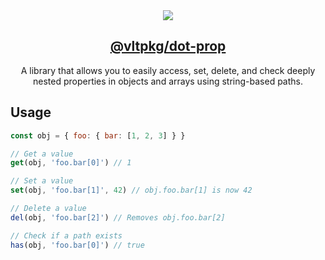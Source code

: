 <section align="center">
    <a href="https://www.vlt.sh">
        <img src="https://github.com/user-attachments/assets/2f26fc9d-5f78-49cc-bb4b-6549e2233111" />
        <h1 align="center">
            <strong>@vltpkg/dot-prop</strong>
        </h1>
    </a>
</section>

<p align="center">
    A library that allows you to easily access, set, delete, and check deeply nested properties in objects and arrays using string-based paths.
</p>

## Usage

```js
const obj = { foo: { bar: [1, 2, 3] } }

// Get a value
get(obj, 'foo.bar[0]') // 1

// Set a value
set(obj, 'foo.bar[1]', 42) // obj.foo.bar[1] is now 42

// Delete a value
del(obj, 'foo.bar[2]') // Removes obj.foo.bar[2]

// Check if a path exists
has(obj, 'foo.bar[0]') // true
```
